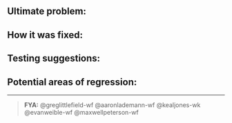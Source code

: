 ## Ultimate problem:


## How it was fixed:


## Testing suggestions:


## Potential areas of regression:



---

> __FYA:__ @greglittlefield-wf @aaronlademann-wf @kealjones-wk @evanweible-wf @maxwellpeterson-wf
